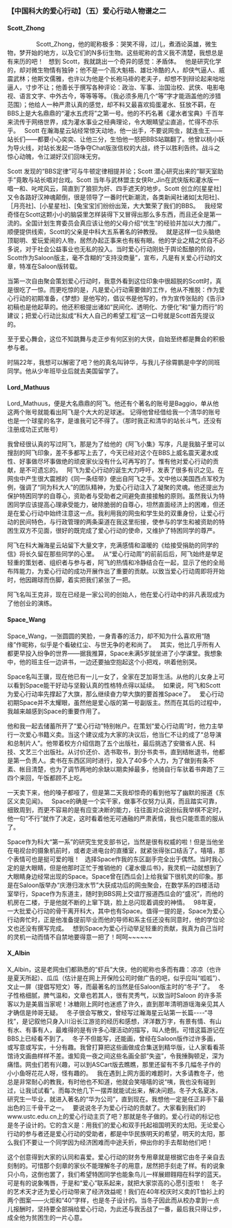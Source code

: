 ### 【中国科大的爱心行动】（五）爱心行动人物谱之二

#### Scott_Zhong
                
Scott_Zhong，他的昵称极多：哭笑不得，过儿，煮酒论英雄，微生物，梦开始的地方，以及它们的N多衍生物。这些昵称的含义我不清楚，我想总是有来历的吧！
 
想到 Scott，我就跳出一个奇异的感觉：矛盾体。
 
他是研究化学的，却对微生物情有独钟；他不是一个高大魁梧、雄壮冷酷的人，却侠气逼人、威震武林；他斯文儒雅，也许以为他是个长袍马褂的老夫子，却想不到辩论起来咄咄逼人，寸步不让；他善长于撰写各种评论：政治、军事、治国治校、武侠、电影电视、语言文字、中外古今，等等等等。（我必须多用几个“等”字才能涵盖他的涉猎范围）；他给人一种严肃认真的感觉，却不料又最喜欢捣蛋灌水、狂放不羁，在BBS上是大名鼎鼎的“灌水五虎将”之第一号。他的不朽名著《灌水者宝典》千百年来流传于网络世界，成为灌水事业之经典理论，令大眼睛望尘直追，忙得不亦乐乎。
 
Scott 在瀚海星云站经常惊天动地，他一出手，不要说网虫，就连虫王——站长们——都要小心奕奕、让他三分，生怕他一怒把BBS站踹翻了。他曾以桃小妖为导火线，对站长发起一场争夺Chat版涨信权的大战，终于以胜利告终。战斗之惊心动魄，令江湖好汉们回味无穷。

Scott 发现的“BBS定律”可与牛顿定律相提并论；Scott 潜心研究出来的“聊天室助手”竟敢与站长唱对台戏。Scott 当年与武林盟主女侠Rr_Jin在武侠版和灌水版一唱一和、叱咤风云，简直到了狼狈为奸、四手遮天的地步。Scott 创立的[星星社]又令各路好汉神魂颠倒，很是领导了一番时代新潮流，各类新闻社诸如[太阳社]、［月亮社]、[小星星社]、[兔宝宝]们纷纷出笼，大大繁荣了我们的BBS。
 
我经常奇怪在Scott这颗小小的脑袋里怎样装得下又冒得出那么多东西，而且还全是第一流的。全国计划生育委员会真应该让他的父母介绍“优生”的经验并加以大力推广。顺便提供线索，Scott的父亲是中科大五系著名的钟教授。
 
就是这样一位头脑绝顶聪明、爱玩爱闹的人物，居然办起正事来也有板有眼。他的学业之精之优自不必多说，对于社会公益事业也无私的投入。当时爱心行动刚处于舆论酝酿的阶段，Scott作为Saloon版主，毫不含糊的“支持没商量”，宣布，凡是有关爱心行动的文章，特准在Saloon版转载。

当第一次自由聚会策划爱心行动时，我意外看到这位印象中很超脱的Scott时，真是很吃了一惊。而更吃惊的是，凡是爱心行动需要做的工作，他从不推脱：作为爱心行动的初期准备，《梦想》是他写的，倡议书是他写的，作为宣传张贴的《告示》初稿也是他起草的。他还积极提出诸如“民间化、透明化、方便化”和“量力而行”的建议；把爱心行动比拟成“科大人自己的希望工程”这一口号就是Scott首先提议的。

至于爱心舞会，这位不知跳舞与走正步有何区别的大侠，自始至终都是舞会的积极参与者。

时隔22年，我想可以解密了吧？他的真名叫钟华，与我儿子徐霄鹏是中学的同班同学。他从少年班毕业后就去美国留学了。
 
#### Lord_Mathuus

Lord_Mathuus，便是大名鼎鼎的阿飞。他还有个著名的账号是Baggio，单从他这两个账号就能看出阿飞是个大大的足球迷。 记得他曾经借给我一个清华的账号也是一个球星的名字，是谁我可记不得了。（那时我正和清华的站长斗气，还没有注册成功正式账号）

我曾经很认真的写过阿飞，那是为了给他的《阿飞小集》写序，凡是我脑子里可以搜刮的阿飞印象，差不多都写上去了，今天已经对这个在BBS上威名震天灌水成性、好事做尽坏事做绝的顽皮家伙没有什么可再写的了。惟有他对爱心行动的贡献，是不可遗忘的。
 
阿飞为爱心行动的诞生大力呼吁，发表了很多有识之见。在网虫中产生很大震撼的《同一条纽带》便出自阿飞之手。文中他以美国西点军校为例，强调了“同为科大人”的团队精神，为爱心行动注入了凝聚的灵魂。他还提出为保护特困同学的自尊心，资助者与受助者之间避免直接接触的原则。虽然我认为特困同学应该提高心理承受能力，破除脆弱的自尊心，坦然直面经济上的困难，但还是在爱心行动中始终注意这一点。我利用我的网虫和学生处的双重身份，让爱心行动的民间特色，与行政管理的两条渠道在我这里衔接，使参与的学生和被资助的特困生双方不见面，很好的既完成了爱心行动的使命，又维护了特困同学的尊严。

阿飞在科大瀚海星云站留下大量文字，充满感情和温暖的《给接受捐助的同学的信》将长久留在那些同学的心里。
 
从“爱心行动周”的前前后后，阿飞始终是举足轻重的策划者、组织者与参与者，阿飞的热情和冷静结合在一起，显示了他的全局布阵能力，为爱心行动的成功开展作出了重要的贡献。以致当爱心行动周即将开始时，他因踢球而伤脚，着实把我们紧张了一把。

阿飞名叫王克非，现在已经是一家公司的创始人，他在爱心行动中的非凡表现成为了他创业的演练。
 
#### Space_Wang

Space_Wang，一张圆圆的笑脸，一身青春的活力，却不知为什么喜欢用“随缘”作昵称，似乎是个看破红尘、与世无争的老和尚了。
 
其实，他比几乎所有人都更早投入纷争的世界——据我推算，Space未满5岁就坐进了小学课堂。我想象中，他的班主任一边讲书，一边还要抽空抱起这个小把戏，哄着他别哭。

Space名叫王骥，现在他已有一儿一女了，全家在芝加哥生活。从他的儿女身上可以看到Space能干好动与坚毅认真的性格特点得以延续。
 
如果说，阿飞和Scott为爱心行动率先撑起了大旗，那么继续奋力举大旗的要首推Space了。
 
爱心行动初期Space并不太耀眼，虽然他是爱心版的第一号副版主。然而在其后的过程中，我越来越感到Space的重要作用了。

他和我一起去储蓄所开了“爱心行动”特别帐户。在策划“爱心行动周”时，他力主举行一次爱心书籍义卖。当这个建议成为大家的决议后，他当仁不让的成了“总导演和总制片人”。他带着校方介绍信跑了五个出版社，最后挑选了安徽省人民、科技、文艺三个出版社。从讨价还价、选书取书，到分书卖书，直到结帐退书，他都是第一负责人。卖书在东西区同时进行，投入了40多个人力，为了做到有条不紊、帐目清楚，也为了调节两地的余缺以期卖掉最多，他骑自行车驮着书奔跑了三四个来回，午饭都顾不上吃。

一天卖下来，他的嗓子都哑了，但是第二天我却惊奇的看到他写了幽默的报道《东区义卖见闻》。
 
Space的确是一个实干家，做事不仅努力认真，而且踏实可靠，细致周到，而更不容易的是有应变决断的能力，往往面对众说纷纭我举棋不定时，他一句“不行”就作了决定，这时看着他无可通融的严肃表情，我也只能乖乖的服从了。

Space作为科大“第一系”的研究生党支部书记，当然是很有权威的啦！但是当他坐在电视台的摄象机前时，或者走进电台的直播室，就紧张得张口结舌了。嘻嘻，那个表情可也是挺可爱的哦！
 
选择Space作我的东区副手完全出于偶然。当时我心定的是大眼睛，但是他那时正忙于推销他的《灌水傻瓜书》，我灵机一动就想到了大眼睛身边经常出现的Space。Space曾在[西瓜会]上给我留下很机灵的印象。那是在Saloon版举办“庆港归泼水节”大获成功后的网虫聚会，在数学系的四楼活动室举行，Space作为东道主，随时到BBS网上交谊厅报道西瓜会的“盛况”，而他的机房在二楼，于是他就不断的上窜下跳，脸上总闪现着调皮的神情。
 
98年夏，一大批爱心行动的骨干离开科大，其中也有Space。值得一提的是，Space为爱心行动奔忙时，正是他准备提前毕业而他的导师和系主任还没有同意时，他的学位论文也还没有撰写完成。
 
想到Space为爱心行动举足轻重的贡献，我真为自己当时的灵机一动而情不自禁地要得意一把了！呵呵~~~~~~

#### X_Albin

X_Albin，这是老网虫们都熟悉的“虾兵”大侠，他的昵称也多而有趣：凉凉（也许是夏天所起）、瓜瓜（估计是在网上开保险公司时做广告的吧，似乎应叫“呱呱”）、文止一屏（提倡写短文）等，而最著名的当然是任Saloon版主时的“冬子”了。
 
冬子性格细腻，脾气温和，文章也若其人，很有灵秀气，以致当时Saloon 的许多茶客以为是美眉当家呢！冰糖刚上网时也迷惑了许久，直到那年清明游瑶海亲见其人才确信是帅哥无疑。
 
冬子很会写散文，曾经写过瀚海星云站第一长篇----“寻找”，是记叙他只身入川沿长江游览的经历和感想，洋洋数万字，有景有情、有山有水、有事有人，最难得的是有许多心理活动的描写，叫人绝倒。可惜这篇游记在BBS上已经看不到了。
 
冬子不但能写，还能画，曾经在Saloon版作过许多画，或写意或写实，十分有趣。我曾打算把这些画做成合集送到精华版，让人家看看茶馆诗文画曲样样不差。谁知竟一夜之间这些名画全部“失盗”，令我捶胸顿足，深为痛惜。网虫们若有兴趣，可以到ASCart版去瞧瞧，那里还留有不多几幅冬子作的小小鱼呀花花人呀，怪有趣的。
 
我在遇到上网方面的难题时，大多请教冬子，他总是非常耐心的教我，有时他也不知道，他就会笑嘻嘻的说“咦，我也没有碰到过，让我试试看”。而每次他几下一摆弄就能试出来，解决问题。冬子大名夏冰，研究生一毕业，就进入著名的“华为公司”，直到现在。我想他一定是任正非手下最出色的三千骨干之一。
 
要说说冬子为爱心行动的贡献了。大家看到我们的www.ustc.edu.cn上的爱心行动主页了吧？那就是冬子做的。爱心行动的标记也是冬子设计的。它的含义是：用我们的爱心和双手托起祖国明天的太阳。无论爱心行动的参与者还是爱心行动的受助者，都是中华民族明天的希望，明天的太阳，那么我们不要让一个同学因为经济困难而中途夭折，伸出你的手去帮助他们吧！

这个创意得到大家的认同和喜爱。爱心行动的财务专用章就是根据它由冬子亲自去刻制的。可惜那个刻章的家伙不能理解冬子的用意，居然把手刻走了样。有的说象只小鸟，这倒也罢了，我们希望特困同学也能象鸟儿一样展翅翱翔在科学的蓝天。可是有的说象嘴唇，于是和“爱心”联系起来，就把大家崇高的心愿引歪啦！
 
冬子的艺术天才还为爱心行动带来了经济效益呢！我们在40年校庆时义卖的T恤衫上的两个图案——火炬和“40”字样，也是冬子设计的。当冬子因此而从校办拿到一点儿报酬时，坚持要全部捐给爱心行动，为此还与我舌战了一番，最后我只得让步，成全他为贫困生的一片心意。
